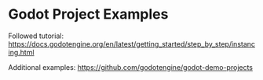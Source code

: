 # Godot Project Examples

Followed tutorial: <https://docs.godotengine.org/en/latest/getting_started/step_by_step/instancing.html>

Additional examples: <https://github.com/godotengine/godot-demo-projects>
